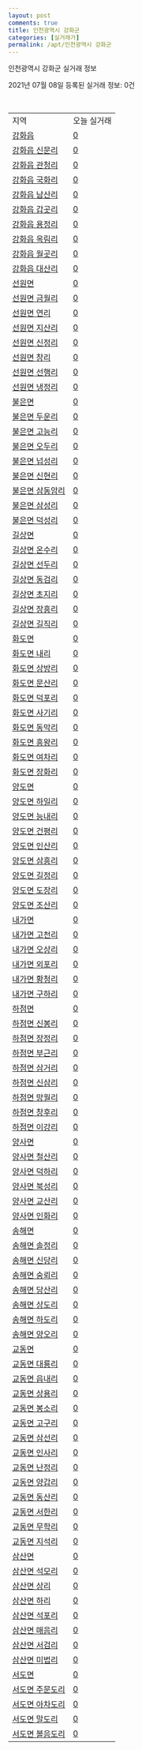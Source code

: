 ```yaml
---
layout: post
comments: true
title: 인천광역시 강화군
categories: [실거래가]
permalink: /apt/인천광역시 강화군
---
```


인천광역시 강화군 실거래 정보

2021년 07월 08일 등록된 실거래 정보: 0건

<script type="text/javascript">
  google.charts.load('current', {'packages':['corechart']});
  google.charts.setOnLoadCallback(drawChart);

  function drawChart() {
    var data = google.visualization.arrayToDataTable([['거래일', '매매', '전월세', '전매'], ['20-07', 16, 6, 0], ['20-08', 15, 4, 0], ['20-09', 8, 8, 0], ['20-10', 18, 1, 0], ['20-11', 12, 6, 0], ['20-12', 21, 4, 0], ['21-01', 17, 8, 0], ['21-02', 13, 9, 0], ['21-03', 29, 2, 0], ['21-04', 14, 2, 0], ['21-05', 14, 3, 0], ['21-06', 8, 3, 0], ['21-07', 0, 1, 0]]);

    var options = {
      title: '최근 유형별 거래량 추이',
      legend: { position: 'bottom' }
    };

    var chart = new google.visualization.LineChart(document.getElementById('columnchart_material'));
    chart.draw(data, (options));
  }
</script>

<div id="columnchart_material" style="width: 95%; margin-left: -35px"></div>
<br>
<table class="sortable">
  <tr>
    <td>지역</td>
    <td>오늘 실거래</td>
  </tr>

  
  <tr class="item">
    <td><a href="인천광역시 강화군 강화읍">강화읍</a></td>
    <td><a href="인천광역시 강화군 강화읍">0</a></td>
  </tr>
    

  <tr class="item">
    <td><a href="인천광역시 강화군 강화읍 신문리">강화읍 신문리</a></td>
    <td><a href="인천광역시 강화군 강화읍 신문리">0</a></td>
  </tr>
    

  <tr class="item">
    <td><a href="인천광역시 강화군 강화읍 관청리">강화읍 관청리</a></td>
    <td><a href="인천광역시 강화군 강화읍 관청리">0</a></td>
  </tr>
    

  <tr class="item">
    <td><a href="인천광역시 강화군 강화읍 국화리">강화읍 국화리</a></td>
    <td><a href="인천광역시 강화군 강화읍 국화리">0</a></td>
  </tr>
    

  <tr class="item">
    <td><a href="인천광역시 강화군 강화읍 남산리">강화읍 남산리</a></td>
    <td><a href="인천광역시 강화군 강화읍 남산리">0</a></td>
  </tr>
    

  <tr class="item">
    <td><a href="인천광역시 강화군 강화읍 갑곳리">강화읍 갑곳리</a></td>
    <td><a href="인천광역시 강화군 강화읍 갑곳리">0</a></td>
  </tr>
    

  <tr class="item">
    <td><a href="인천광역시 강화군 강화읍 용정리">강화읍 용정리</a></td>
    <td><a href="인천광역시 강화군 강화읍 용정리">0</a></td>
  </tr>
    

  <tr class="item">
    <td><a href="인천광역시 강화군 강화읍 옥림리">강화읍 옥림리</a></td>
    <td><a href="인천광역시 강화군 강화읍 옥림리">0</a></td>
  </tr>
    

  <tr class="item">
    <td><a href="인천광역시 강화군 강화읍 월곳리">강화읍 월곳리</a></td>
    <td><a href="인천광역시 강화군 강화읍 월곳리">0</a></td>
  </tr>
    

  <tr class="item">
    <td><a href="인천광역시 강화군 강화읍 대산리">강화읍 대산리</a></td>
    <td><a href="인천광역시 강화군 강화읍 대산리">0</a></td>
  </tr>
    

  <tr class="item">
    <td><a href="인천광역시 강화군 선원면">선원면</a></td>
    <td><a href="인천광역시 강화군 선원면">0</a></td>
  </tr>
    

  <tr class="item">
    <td><a href="인천광역시 강화군 선원면 금월리">선원면 금월리</a></td>
    <td><a href="인천광역시 강화군 선원면 금월리">0</a></td>
  </tr>
    

  <tr class="item">
    <td><a href="인천광역시 강화군 선원면 연리">선원면 연리</a></td>
    <td><a href="인천광역시 강화군 선원면 연리">0</a></td>
  </tr>
    

  <tr class="item">
    <td><a href="인천광역시 강화군 선원면 지산리">선원면 지산리</a></td>
    <td><a href="인천광역시 강화군 선원면 지산리">0</a></td>
  </tr>
    

  <tr class="item">
    <td><a href="인천광역시 강화군 선원면 신정리">선원면 신정리</a></td>
    <td><a href="인천광역시 강화군 선원면 신정리">0</a></td>
  </tr>
    

  <tr class="item">
    <td><a href="인천광역시 강화군 선원면 창리">선원면 창리</a></td>
    <td><a href="인천광역시 강화군 선원면 창리">0</a></td>
  </tr>
    

  <tr class="item">
    <td><a href="인천광역시 강화군 선원면 선행리">선원면 선행리</a></td>
    <td><a href="인천광역시 강화군 선원면 선행리">0</a></td>
  </tr>
    

  <tr class="item">
    <td><a href="인천광역시 강화군 선원면 냉정리">선원면 냉정리</a></td>
    <td><a href="인천광역시 강화군 선원면 냉정리">0</a></td>
  </tr>
    

  <tr class="item">
    <td><a href="인천광역시 강화군 불은면">불은면</a></td>
    <td><a href="인천광역시 강화군 불은면">0</a></td>
  </tr>
    

  <tr class="item">
    <td><a href="인천광역시 강화군 불은면 두운리">불은면 두운리</a></td>
    <td><a href="인천광역시 강화군 불은면 두운리">0</a></td>
  </tr>
    

  <tr class="item">
    <td><a href="인천광역시 강화군 불은면 고능리">불은면 고능리</a></td>
    <td><a href="인천광역시 강화군 불은면 고능리">0</a></td>
  </tr>
    

  <tr class="item">
    <td><a href="인천광역시 강화군 불은면 오두리">불은면 오두리</a></td>
    <td><a href="인천광역시 강화군 불은면 오두리">0</a></td>
  </tr>
    

  <tr class="item">
    <td><a href="인천광역시 강화군 불은면 넙성리">불은면 넙성리</a></td>
    <td><a href="인천광역시 강화군 불은면 넙성리">0</a></td>
  </tr>
    

  <tr class="item">
    <td><a href="인천광역시 강화군 불은면 신현리">불은면 신현리</a></td>
    <td><a href="인천광역시 강화군 불은면 신현리">0</a></td>
  </tr>
    

  <tr class="item">
    <td><a href="인천광역시 강화군 불은면 삼동암리">불은면 삼동암리</a></td>
    <td><a href="인천광역시 강화군 불은면 삼동암리">0</a></td>
  </tr>
    

  <tr class="item">
    <td><a href="인천광역시 강화군 불은면 삼성리">불은면 삼성리</a></td>
    <td><a href="인천광역시 강화군 불은면 삼성리">0</a></td>
  </tr>
    

  <tr class="item">
    <td><a href="인천광역시 강화군 불은면 덕성리">불은면 덕성리</a></td>
    <td><a href="인천광역시 강화군 불은면 덕성리">0</a></td>
  </tr>
    

  <tr class="item">
    <td><a href="인천광역시 강화군 길상면">길상면</a></td>
    <td><a href="인천광역시 강화군 길상면">0</a></td>
  </tr>
    

  <tr class="item">
    <td><a href="인천광역시 강화군 길상면 온수리">길상면 온수리</a></td>
    <td><a href="인천광역시 강화군 길상면 온수리">0</a></td>
  </tr>
    

  <tr class="item">
    <td><a href="인천광역시 강화군 길상면 선두리">길상면 선두리</a></td>
    <td><a href="인천광역시 강화군 길상면 선두리">0</a></td>
  </tr>
    

  <tr class="item">
    <td><a href="인천광역시 강화군 길상면 동검리">길상면 동검리</a></td>
    <td><a href="인천광역시 강화군 길상면 동검리">0</a></td>
  </tr>
    

  <tr class="item">
    <td><a href="인천광역시 강화군 길상면 초지리">길상면 초지리</a></td>
    <td><a href="인천광역시 강화군 길상면 초지리">0</a></td>
  </tr>
    

  <tr class="item">
    <td><a href="인천광역시 강화군 길상면 장흥리">길상면 장흥리</a></td>
    <td><a href="인천광역시 강화군 길상면 장흥리">0</a></td>
  </tr>
    

  <tr class="item">
    <td><a href="인천광역시 강화군 길상면 길직리">길상면 길직리</a></td>
    <td><a href="인천광역시 강화군 길상면 길직리">0</a></td>
  </tr>
    

  <tr class="item">
    <td><a href="인천광역시 강화군 화도면">화도면</a></td>
    <td><a href="인천광역시 강화군 화도면">0</a></td>
  </tr>
    

  <tr class="item">
    <td><a href="인천광역시 강화군 화도면 내리">화도면 내리</a></td>
    <td><a href="인천광역시 강화군 화도면 내리">0</a></td>
  </tr>
    

  <tr class="item">
    <td><a href="인천광역시 강화군 화도면 상방리">화도면 상방리</a></td>
    <td><a href="인천광역시 강화군 화도면 상방리">0</a></td>
  </tr>
    

  <tr class="item">
    <td><a href="인천광역시 강화군 화도면 문산리">화도면 문산리</a></td>
    <td><a href="인천광역시 강화군 화도면 문산리">0</a></td>
  </tr>
    

  <tr class="item">
    <td><a href="인천광역시 강화군 화도면 덕포리">화도면 덕포리</a></td>
    <td><a href="인천광역시 강화군 화도면 덕포리">0</a></td>
  </tr>
    

  <tr class="item">
    <td><a href="인천광역시 강화군 화도면 사기리">화도면 사기리</a></td>
    <td><a href="인천광역시 강화군 화도면 사기리">0</a></td>
  </tr>
    

  <tr class="item">
    <td><a href="인천광역시 강화군 화도면 동막리">화도면 동막리</a></td>
    <td><a href="인천광역시 강화군 화도면 동막리">0</a></td>
  </tr>
    

  <tr class="item">
    <td><a href="인천광역시 강화군 화도면 흥왕리">화도면 흥왕리</a></td>
    <td><a href="인천광역시 강화군 화도면 흥왕리">0</a></td>
  </tr>
    

  <tr class="item">
    <td><a href="인천광역시 강화군 화도면 여차리">화도면 여차리</a></td>
    <td><a href="인천광역시 강화군 화도면 여차리">0</a></td>
  </tr>
    

  <tr class="item">
    <td><a href="인천광역시 강화군 화도면 장화리">화도면 장화리</a></td>
    <td><a href="인천광역시 강화군 화도면 장화리">0</a></td>
  </tr>
    

  <tr class="item">
    <td><a href="인천광역시 강화군 양도면">양도면</a></td>
    <td><a href="인천광역시 강화군 양도면">0</a></td>
  </tr>
    

  <tr class="item">
    <td><a href="인천광역시 강화군 양도면 하일리">양도면 하일리</a></td>
    <td><a href="인천광역시 강화군 양도면 하일리">0</a></td>
  </tr>
    

  <tr class="item">
    <td><a href="인천광역시 강화군 양도면 능내리">양도면 능내리</a></td>
    <td><a href="인천광역시 강화군 양도면 능내리">0</a></td>
  </tr>
    

  <tr class="item">
    <td><a href="인천광역시 강화군 양도면 건평리">양도면 건평리</a></td>
    <td><a href="인천광역시 강화군 양도면 건평리">0</a></td>
  </tr>
    

  <tr class="item">
    <td><a href="인천광역시 강화군 양도면 인산리">양도면 인산리</a></td>
    <td><a href="인천광역시 강화군 양도면 인산리">0</a></td>
  </tr>
    

  <tr class="item">
    <td><a href="인천광역시 강화군 양도면 삼흥리">양도면 삼흥리</a></td>
    <td><a href="인천광역시 강화군 양도면 삼흥리">0</a></td>
  </tr>
    

  <tr class="item">
    <td><a href="인천광역시 강화군 양도면 길정리">양도면 길정리</a></td>
    <td><a href="인천광역시 강화군 양도면 길정리">0</a></td>
  </tr>
    

  <tr class="item">
    <td><a href="인천광역시 강화군 양도면 도장리">양도면 도장리</a></td>
    <td><a href="인천광역시 강화군 양도면 도장리">0</a></td>
  </tr>
    

  <tr class="item">
    <td><a href="인천광역시 강화군 양도면 조산리">양도면 조산리</a></td>
    <td><a href="인천광역시 강화군 양도면 조산리">0</a></td>
  </tr>
    

  <tr class="item">
    <td><a href="인천광역시 강화군 내가면">내가면</a></td>
    <td><a href="인천광역시 강화군 내가면">0</a></td>
  </tr>
    

  <tr class="item">
    <td><a href="인천광역시 강화군 내가면 고천리">내가면 고천리</a></td>
    <td><a href="인천광역시 강화군 내가면 고천리">0</a></td>
  </tr>
    

  <tr class="item">
    <td><a href="인천광역시 강화군 내가면 오상리">내가면 오상리</a></td>
    <td><a href="인천광역시 강화군 내가면 오상리">0</a></td>
  </tr>
    

  <tr class="item">
    <td><a href="인천광역시 강화군 내가면 외포리">내가면 외포리</a></td>
    <td><a href="인천광역시 강화군 내가면 외포리">0</a></td>
  </tr>
    

  <tr class="item">
    <td><a href="인천광역시 강화군 내가면 황청리">내가면 황청리</a></td>
    <td><a href="인천광역시 강화군 내가면 황청리">0</a></td>
  </tr>
    

  <tr class="item">
    <td><a href="인천광역시 강화군 내가면 구하리">내가면 구하리</a></td>
    <td><a href="인천광역시 강화군 내가면 구하리">0</a></td>
  </tr>
    

  <tr class="item">
    <td><a href="인천광역시 강화군 하점면">하점면</a></td>
    <td><a href="인천광역시 강화군 하점면">0</a></td>
  </tr>
    

  <tr class="item">
    <td><a href="인천광역시 강화군 하점면 신봉리">하점면 신봉리</a></td>
    <td><a href="인천광역시 강화군 하점면 신봉리">0</a></td>
  </tr>
    

  <tr class="item">
    <td><a href="인천광역시 강화군 하점면 장정리">하점면 장정리</a></td>
    <td><a href="인천광역시 강화군 하점면 장정리">0</a></td>
  </tr>
    

  <tr class="item">
    <td><a href="인천광역시 강화군 하점면 부근리">하점면 부근리</a></td>
    <td><a href="인천광역시 강화군 하점면 부근리">0</a></td>
  </tr>
    

  <tr class="item">
    <td><a href="인천광역시 강화군 하점면 삼거리">하점면 삼거리</a></td>
    <td><a href="인천광역시 강화군 하점면 삼거리">0</a></td>
  </tr>
    

  <tr class="item">
    <td><a href="인천광역시 강화군 하점면 신삼리">하점면 신삼리</a></td>
    <td><a href="인천광역시 강화군 하점면 신삼리">0</a></td>
  </tr>
    

  <tr class="item">
    <td><a href="인천광역시 강화군 하점면 망월리">하점면 망월리</a></td>
    <td><a href="인천광역시 강화군 하점면 망월리">0</a></td>
  </tr>
    

  <tr class="item">
    <td><a href="인천광역시 강화군 하점면 창후리">하점면 창후리</a></td>
    <td><a href="인천광역시 강화군 하점면 창후리">0</a></td>
  </tr>
    

  <tr class="item">
    <td><a href="인천광역시 강화군 하점면 이강리">하점면 이강리</a></td>
    <td><a href="인천광역시 강화군 하점면 이강리">0</a></td>
  </tr>
    

  <tr class="item">
    <td><a href="인천광역시 강화군 양사면">양사면</a></td>
    <td><a href="인천광역시 강화군 양사면">0</a></td>
  </tr>
    

  <tr class="item">
    <td><a href="인천광역시 강화군 양사면 철산리">양사면 철산리</a></td>
    <td><a href="인천광역시 강화군 양사면 철산리">0</a></td>
  </tr>
    

  <tr class="item">
    <td><a href="인천광역시 강화군 양사면 덕하리">양사면 덕하리</a></td>
    <td><a href="인천광역시 강화군 양사면 덕하리">0</a></td>
  </tr>
    

  <tr class="item">
    <td><a href="인천광역시 강화군 양사면 북성리">양사면 북성리</a></td>
    <td><a href="인천광역시 강화군 양사면 북성리">0</a></td>
  </tr>
    

  <tr class="item">
    <td><a href="인천광역시 강화군 양사면 교산리">양사면 교산리</a></td>
    <td><a href="인천광역시 강화군 양사면 교산리">0</a></td>
  </tr>
    

  <tr class="item">
    <td><a href="인천광역시 강화군 양사면 인화리">양사면 인화리</a></td>
    <td><a href="인천광역시 강화군 양사면 인화리">0</a></td>
  </tr>
    

  <tr class="item">
    <td><a href="인천광역시 강화군 송해면">송해면</a></td>
    <td><a href="인천광역시 강화군 송해면">0</a></td>
  </tr>
    

  <tr class="item">
    <td><a href="인천광역시 강화군 송해면 솔정리">송해면 솔정리</a></td>
    <td><a href="인천광역시 강화군 송해면 솔정리">0</a></td>
  </tr>
    

  <tr class="item">
    <td><a href="인천광역시 강화군 송해면 신당리">송해면 신당리</a></td>
    <td><a href="인천광역시 강화군 송해면 신당리">0</a></td>
  </tr>
    

  <tr class="item">
    <td><a href="인천광역시 강화군 송해면 숭뢰리">송해면 숭뢰리</a></td>
    <td><a href="인천광역시 강화군 송해면 숭뢰리">0</a></td>
  </tr>
    

  <tr class="item">
    <td><a href="인천광역시 강화군 송해면 당산리">송해면 당산리</a></td>
    <td><a href="인천광역시 강화군 송해면 당산리">0</a></td>
  </tr>
    

  <tr class="item">
    <td><a href="인천광역시 강화군 송해면 상도리">송해면 상도리</a></td>
    <td><a href="인천광역시 강화군 송해면 상도리">0</a></td>
  </tr>
    

  <tr class="item">
    <td><a href="인천광역시 강화군 송해면 하도리">송해면 하도리</a></td>
    <td><a href="인천광역시 강화군 송해면 하도리">0</a></td>
  </tr>
    

  <tr class="item">
    <td><a href="인천광역시 강화군 송해면 양오리">송해면 양오리</a></td>
    <td><a href="인천광역시 강화군 송해면 양오리">0</a></td>
  </tr>
    

  <tr class="item">
    <td><a href="인천광역시 강화군 교동면">교동면</a></td>
    <td><a href="인천광역시 강화군 교동면">0</a></td>
  </tr>
    

  <tr class="item">
    <td><a href="인천광역시 강화군 교동면 대룡리">교동면 대룡리</a></td>
    <td><a href="인천광역시 강화군 교동면 대룡리">0</a></td>
  </tr>
    

  <tr class="item">
    <td><a href="인천광역시 강화군 교동면 읍내리">교동면 읍내리</a></td>
    <td><a href="인천광역시 강화군 교동면 읍내리">0</a></td>
  </tr>
    

  <tr class="item">
    <td><a href="인천광역시 강화군 교동면 상용리">교동면 상용리</a></td>
    <td><a href="인천광역시 강화군 교동면 상용리">0</a></td>
  </tr>
    

  <tr class="item">
    <td><a href="인천광역시 강화군 교동면 봉소리">교동면 봉소리</a></td>
    <td><a href="인천광역시 강화군 교동면 봉소리">0</a></td>
  </tr>
    

  <tr class="item">
    <td><a href="인천광역시 강화군 교동면 고구리">교동면 고구리</a></td>
    <td><a href="인천광역시 강화군 교동면 고구리">0</a></td>
  </tr>
    

  <tr class="item">
    <td><a href="인천광역시 강화군 교동면 삼선리">교동면 삼선리</a></td>
    <td><a href="인천광역시 강화군 교동면 삼선리">0</a></td>
  </tr>
    

  <tr class="item">
    <td><a href="인천광역시 강화군 교동면 인사리">교동면 인사리</a></td>
    <td><a href="인천광역시 강화군 교동면 인사리">0</a></td>
  </tr>
    

  <tr class="item">
    <td><a href="인천광역시 강화군 교동면 난정리">교동면 난정리</a></td>
    <td><a href="인천광역시 강화군 교동면 난정리">0</a></td>
  </tr>
    

  <tr class="item">
    <td><a href="인천광역시 강화군 교동면 양갑리">교동면 양갑리</a></td>
    <td><a href="인천광역시 강화군 교동면 양갑리">0</a></td>
  </tr>
    

  <tr class="item">
    <td><a href="인천광역시 강화군 교동면 동산리">교동면 동산리</a></td>
    <td><a href="인천광역시 강화군 교동면 동산리">0</a></td>
  </tr>
    

  <tr class="item">
    <td><a href="인천광역시 강화군 교동면 서한리">교동면 서한리</a></td>
    <td><a href="인천광역시 강화군 교동면 서한리">0</a></td>
  </tr>
    

  <tr class="item">
    <td><a href="인천광역시 강화군 교동면 무학리">교동면 무학리</a></td>
    <td><a href="인천광역시 강화군 교동면 무학리">0</a></td>
  </tr>
    

  <tr class="item">
    <td><a href="인천광역시 강화군 교동면 지석리">교동면 지석리</a></td>
    <td><a href="인천광역시 강화군 교동면 지석리">0</a></td>
  </tr>
    

  <tr class="item">
    <td><a href="인천광역시 강화군 삼산면">삼산면</a></td>
    <td><a href="인천광역시 강화군 삼산면">0</a></td>
  </tr>
    

  <tr class="item">
    <td><a href="인천광역시 강화군 삼산면 석모리">삼산면 석모리</a></td>
    <td><a href="인천광역시 강화군 삼산면 석모리">0</a></td>
  </tr>
    

  <tr class="item">
    <td><a href="인천광역시 강화군 삼산면 상리">삼산면 상리</a></td>
    <td><a href="인천광역시 강화군 삼산면 상리">0</a></td>
  </tr>
    

  <tr class="item">
    <td><a href="인천광역시 강화군 삼산면 하리">삼산면 하리</a></td>
    <td><a href="인천광역시 강화군 삼산면 하리">0</a></td>
  </tr>
    

  <tr class="item">
    <td><a href="인천광역시 강화군 삼산면 석포리">삼산면 석포리</a></td>
    <td><a href="인천광역시 강화군 삼산면 석포리">0</a></td>
  </tr>
    

  <tr class="item">
    <td><a href="인천광역시 강화군 삼산면 매음리">삼산면 매음리</a></td>
    <td><a href="인천광역시 강화군 삼산면 매음리">0</a></td>
  </tr>
    

  <tr class="item">
    <td><a href="인천광역시 강화군 삼산면 서검리">삼산면 서검리</a></td>
    <td><a href="인천광역시 강화군 삼산면 서검리">0</a></td>
  </tr>
    

  <tr class="item">
    <td><a href="인천광역시 강화군 삼산면 미법리">삼산면 미법리</a></td>
    <td><a href="인천광역시 강화군 삼산면 미법리">0</a></td>
  </tr>
    

  <tr class="item">
    <td><a href="인천광역시 강화군 서도면">서도면</a></td>
    <td><a href="인천광역시 강화군 서도면">0</a></td>
  </tr>
    

  <tr class="item">
    <td><a href="인천광역시 강화군 서도면 주문도리">서도면 주문도리</a></td>
    <td><a href="인천광역시 강화군 서도면 주문도리">0</a></td>
  </tr>
    

  <tr class="item">
    <td><a href="인천광역시 강화군 서도면 아차도리">서도면 아차도리</a></td>
    <td><a href="인천광역시 강화군 서도면 아차도리">0</a></td>
  </tr>
    

  <tr class="item">
    <td><a href="인천광역시 강화군 서도면 말도리">서도면 말도리</a></td>
    <td><a href="인천광역시 강화군 서도면 말도리">0</a></td>
  </tr>
    

  <tr class="item">
    <td><a href="인천광역시 강화군 서도면 볼음도리">서도면 볼음도리</a></td>
    <td><a href="인천광역시 강화군 서도면 볼음도리">0</a></td>
  </tr>
    


</table>


    